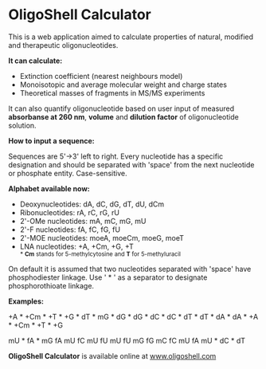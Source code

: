 # OligoShell Calculator
<p>
This is a web application aimed to calculate properties of natural, modified and therapeutic oligonucleotides.
</p>
<p>
<strong>It can calculate:</strong>
</p>
<ul>
    <li>
        Extinction coefficient (nearest neighbours model)
    </li>
    <li>
        Monoisotopic and average molecular weight and charge states
    </li>
    <li>
        Theoretical masses of fragments in MS/MS experiments
    </li>
</ul>
<p>
It can also quantify oligonucleotide based on user input of measured <strong>absorbanse at 260 nm</strong>, <strong>volume</strong> and <strong>dilution factor</strong> of oligonucleotide solution.
</p>
<p><strong>How to input a sequence:</strong></p>
<p>
Sequences are 5'&rarr;3' left to right. Every nucleotide has a specific designation and should be separated with 'space' from the next nucleotide or phosphate entity. Case-sensitive.
</p>
<p><strong>Alphabet available now:</strong></p>
<ul>
    <li>
        Deoxynucleotides: dA, dC, dG, dT, dU, dCm
    </li>
    <li>
        Ribonucleotides: rA, rC, rG, rU
    </li>
    <li>
        2'-OMe nucleotides: mA, mC, mG, mU
    </li>
    <li>
        2'-F nucleotides: fA, fC, fG, fU
    </li>
    <li>
        2'-MOE nucleotides: moeA, moeCm, moeG, moeT
    </li>
    <li>
        LNA nucleotides: +A, +Cm, +G, +T
    </li>
    <sub>* <b>Cm</b> stands for 5-methylcytosine and <b>T</b> for 5-methyluracil</sub>
</ul>
<p>
On default it is assumed that two nucleotides separated with 'space' have phosphodiester linkage. Use ' * ' as a separator to designate phosphorothioate linkage.
</p>
<p>
<strong>Examples:</strong>
</p>
<p>
+A * +Cm * +T * +G * dT * mG * dG * dG * dC * dC * dT * dT * dA * dA * +A * +Cm * +T * +G  
</p>
<p>
mU * fA * mG fA mU fC mU fU mU fU mG fG mC fC mU fA mU * dC * dT
</p>
<p>
<b>OligoShell Calculator</b> is available online at <a href="http://www.oligoshell.com">www.oligoshell.com</a>
</p>